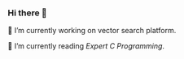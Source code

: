 ### Hi there 👋

🔭 I’m currently working on vector search platform.

🌱 I’m currently reading *Expert C Programming*.
